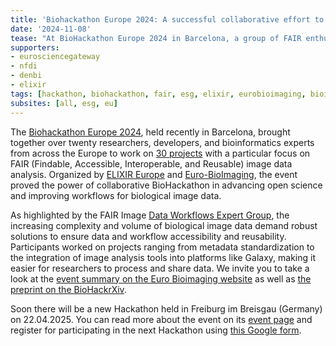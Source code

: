 ```yaml
---
title: 'Biohackathon Europe 2024: A successful collaborative effort to develop workflows for FAIR Image Analysis using Galaxy'
date: '2024-11-08'
tease: "At BioHackathon Europe 2024 in Barcelona, a group of FAIR enthusiasts work on development of image analysis workflows using the Galaxy."
supporters:
- eurosciencegateway
- nfdi
- denbi
- elixir
tags: [hackathon, biohackathon, fair, esg, elixir, eurobioimaging, bioimaging, workflow]
subsites: [all, esg, eu]
---
```

The [Biohackathon Europe 2024](https://biohackathon-europe.org/projects/), held recently in Barcelona, brought together over twenty researchers, developers, and bioinformatics experts from across the Europe to work on [30 projects](https://github.com/elixir-europe/biohackathon-projects-2024) with a particular focus on FAIR (Findable, Accessible, Interoperable, and Reusable) image data analysis. Organized by [ELIXIR Europe](https://elixir-europe.org/) and [Euro-BioImaging](https://www.eurobioimaging.eu/), the event proved the power of collaborative BioHackathon in advancing open science and improving workflows for biological image data.

As highlighted by the FAIR Image [Data Workflows Expert Group](https://www.eurobioimaging.eu/expert-groups/), the increasing complexity and volume of biological image data demand robust solutions to ensure data and workflow accessibility and reusability. Participants worked on projects ranging from metadata standardization to the integration of image analysis tools into platforms like Galaxy, making it easier for researchers to process and share data. We invite you to take a look at the [event summary on the Euro Bioimaging website](https://www.eurobioimaging.eu/news/fair-image-analysis-insights-from-biohackathon-europe-2024/) as well as [the preprint on the BioHackrXiv](https://doi.org/10.37044/osf.io/hbw6m_v1).

Soon there will be a new Hackathon held in Freiburg im Breisgau (Germany) on 22.04.2025. You can read more about the event on its [event page](https://galaxyproject.org/events/2025-04-22-galaxy-imaging-hackathon/) and register for participating in the next Hackathon using [this Google form](https://docs.google.com/forms/d/e/1FAIpQLScukEOsyIXpGDyoIQoALYpbVemqsNllRuXmzF_71zfaeOgz-A/viewform).

